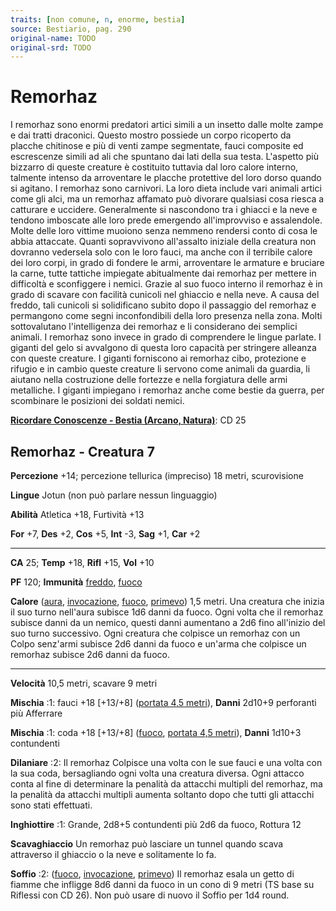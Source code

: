 ```yaml
---
traits: [non comune, n, enorme, bestia]
source: Bestiario, pag. 290
original-name: TODO
original-srd: TODO
---
```


# Remorhaz

I remorhaz sono enormi predatori artici simili a un insetto dalle molte zampe e
dai tratti draconici. Questo mostro possiede un corpo ricoperto da placche
chitinose e più di venti zampe segmentate, fauci composite ed escrescenze simili
ad ali che spuntano dai lati della sua testa. L'aspetto più bizzarro di queste
creature è costituito tuttavia dal loro calore interno, talmente intenso da
arroventare le placche protettive del loro dorso quando si agitano. I remorhaz
sono carnivori. La loro dieta include vari animali artici come gli alci, ma un
remorhaz affamato può divorare qualsiasi cosa riesca a catturare e uccidere.
Generalmente si nascondono tra i ghiacci e la neve e tendono imboscate alle loro
prede emergendo all'improvviso e assalendole. Molte delle loro vittime muoiono
senza nemmeno rendersi conto di cosa le abbia attaccate. Quanti sopravvivono
all'assalto iniziale della creatura non dovranno vedersela solo con le loro
fauci, ma anche con il terribile calore dei loro corpi, in grado di fondere le
armi, arroventare le armature e bruciare la carne, tutte tattiche impiegate
abitualmente dai remorhaz per mettere in difficoltà e sconfiggere i nemici.
Grazie al suo fuoco interno il remorhaz è in grado di scavare con facilità
cunicoli nel ghiaccio e nella neve. A causa del freddo, tali cunicoli si
solidificano subito dopo il passaggio del remorhaz e permangono come segni
inconfondibili della loro presenza nella zona. Molti sottovalutano
l'intelligenza dei remorhaz e li considerano dei semplici animali. I remorhaz
sono invece in grado di comprendere le lingue parlate. I giganti del gelo si
avvalgono di questa loro capacità per stringere alleanza con queste creature. I
giganti forniscono ai remorhaz cibo, protezione e rifugio e in cambio queste
creature li servono come animali da guardia, li aiutano nella costruzione delle
fortezze e nella forgiatura delle armi metalliche. I giganti impiegano i
remorhaz anche come bestie da guerra, per scombinare le posizioni dei soldati
nemici.

**[Ricordare Conoscenze - Bestia (Arcano, Natura)](/azioni/ricordare-conoscenze)**:
CD 25

## Remorhaz - Creatura 7

**Percezione** +14; percezione tellurica (impreciso) 18 metri, scurovisione

**Lingue** Jotun (non può parlare nessun linguaggio)

**Abilità** Atletica +18, Furtività +13

**For** +7, **Des** +2, **Cos** +5, **Int** -3, **Sag** +1, **Car** +2

---

**CA** 25; **Temp** +18, **Rifl** +15, **Vol** +10

**PF** 120; **Immunità** [freddo](/tratti/freddo), [fuoco](/tratti/fuoco)

**Calore** ([aura](/tratti/aura), [invocazione](/tratti/invocazione),
[fuoco](/tratti/fuoco), [primevo](/tratti/primevo)) 1,5 metri. Una creatura che
inizia il suo turno nell'aura subisce 1d6 danni da fuoco. Ogni volta che il
remorhaz subisce danni da un nemico, questi danni aumentano a 2d6 fino
all'inizio del suo turno successivo. Ogni creatura che colpisce un remorhaz con
un Colpo senz'armi subisce 2d6 danni da fuoco e un'arma che colpisce un remorhaz
subisce 2d6 danni da fuoco.

---

**Velocità** 10,5 metri, scavare 9 metri

**Mischia** :1: fauci +18 \[+13/+8] ([portata 4,5 metri](/tratti/portata)),
**Danni** 2d10+9 perforanti più Afferrare

**Mischia** :1: coda +18 \[+13/+8] ([fuoco](/tratti/fuoco),
[portata 4,5 metri](/tratti/portata)), **Danni** 1d10+3 contundenti

**Dilaniare** :2: Il remorhaz Colpisce una volta con le sue fauci e una volta
con la sua coda, bersagliando ogni volta una creatura diversa. Ogni attacco
conta al fine di determinare la penalità da attacchi multipli del remorhaz, ma
la penalità da attacchi multipli aumenta soltanto dopo che tutti gli attacchi
sono stati effettuati.

**Inghiottire** :1: Grande, 2d8+5 contundenti più 2d6 da fuoco, Rottura 12

**Scavaghiaccio** Un remorhaz può lasciare un tunnel quando scava attraverso il
ghiaccio o la neve e solitamente lo fa.

**Soffio** :2: ([fuoco](/tratti/fuoco), [invocazione](/tratti/invocazione),
[primevo](/tratti/primevo)) Il remorhaz esala un getto di fiamme che infligge
8d6 danni da fuoco in un cono di 9 metri (TS base su Riflessi con CD 26). Non
può usare di nuovo il Soffio per 1d4 round.
